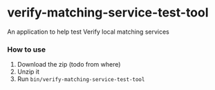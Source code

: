 # verify-matching-service-test-tool

An application to help test Verify local matching services

### How to use

1. Download the zip (todo from where)
2. Unzip it
3. Run ```bin/verify-matching-service-test-tool```
